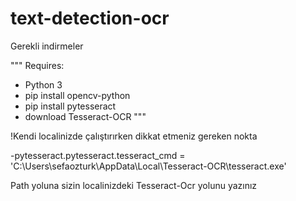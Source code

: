 # text-detection-ocr

Gerekli indirmeler

"""
Requires:
- Python 3
- pip install opencv-python
- pip install pytesseract
- download Tesseract-OCR 
"""
<p>!Kendi localinizde çalıştırırken dikkat etmeniz gereken nokta</p>

-pytesseract.pytesseract.tesseract_cmd = 'C:\\Users\\sefaozturk\\AppData\\Local\\Tesseract-OCR\\tesseract.exe'

Path yoluna sizin localinizdeki Tesseract-Ocr yolunu yazınız

